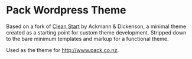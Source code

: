 Pack Wordpress Theme
====================

Based on a fork of [Clean Start](https://github.com/ackmann-dickenson/clean-start) by Ackmann & Dickenson, a minimal theme created as a starting point for custom theme development. Stripped down to the bare minimum templates and markup for a functional theme.

Used as the theme for http://www.pack.co.nz.